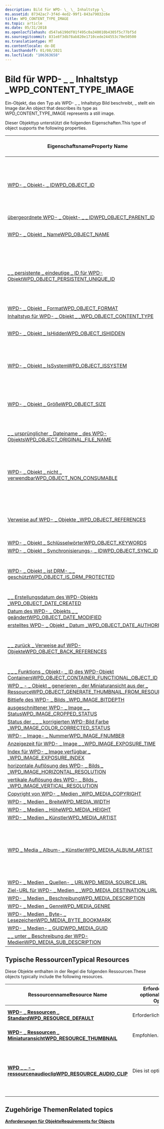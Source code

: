 ```yaml
---
description: Bild für WPD- \_ \_ Inhaltstyp \_
ms.assetid: 87342ac7-3f4d-4ed2-99f1-843a79032c6e
title: WPD_CONTENT_TYPE_IMAGE
ms.topic: article
ms.date: 05/31/2018
ms.openlocfilehash: d547a6190df01f495c0a340010b4305f5c77bf5d
ms.sourcegitcommit: 831e8f3db78ab820e1710cede244553c70e50500
ms.translationtype: MT
ms.contentlocale: de-DE
ms.lasthandoff: 01/08/2021
ms.locfileid: "106363658"
---
```

# <a name="wpd_content_type_image"></a><span data-ttu-id="d8f4f-103">Bild für WPD- \_ \_ Inhaltstyp \_</span><span class="sxs-lookup"><span data-stu-id="d8f4f-103">WPD\_CONTENT\_TYPE\_IMAGE</span></span>

<span data-ttu-id="d8f4f-104">Ein-Objekt, das den Typ als WPD- \_ \_ Inhaltstyp Bild beschreibt, \_ stellt ein Image dar.</span><span class="sxs-lookup"><span data-stu-id="d8f4f-104">An object that describes its type as WPD\_CONTENT\_TYPE\_IMAGE represents a still image.</span></span>

<span data-ttu-id="d8f4f-105">Dieser Objekttyp unterstützt die folgenden Eigenschaften.</span><span class="sxs-lookup"><span data-stu-id="d8f4f-105">This type of object supports the following properties.</span></span>



| <span data-ttu-id="d8f4f-106">Eigenschaftsname</span><span class="sxs-lookup"><span data-stu-id="d8f4f-106">Property Name</span></span>                                                                                                         | <span data-ttu-id="d8f4f-107">Erforderlich oder optional</span><span class="sxs-lookup"><span data-stu-id="d8f4f-107">Required or Optional</span></span>                                                                             |
|-----------------------------------------------------------------------------------------------------------------------|--------------------------------------------------------------------------------------------------|
| [<span data-ttu-id="d8f4f-108">WPD- \_ Objekt- \_ ID</span><span class="sxs-lookup"><span data-stu-id="d8f4f-108">WPD\_OBJECT\_ID</span></span>](object-properties.md)                                                                | <span data-ttu-id="d8f4f-109">Erforderlich, schreibgeschützt.</span><span class="sxs-lookup"><span data-stu-id="d8f4f-109">Required, read-only.</span></span> <span data-ttu-id="d8f4f-110">Ein Client kann diese Eigenschaft auch zum Zeitpunkt der Erstellung nicht festlegen.</span><span class="sxs-lookup"><span data-stu-id="d8f4f-110">A client cannot set this property, even at creation time.</span></span>                   |
| [<span data-ttu-id="d8f4f-111">übergeordnete WPD- \_ Objekt- \_ \_ ID</span><span class="sxs-lookup"><span data-stu-id="d8f4f-111">WPD\_OBJECT\_PARENT\_ID</span></span>](object-properties.md)                                                 | <span data-ttu-id="d8f4f-112">Erforderlich.</span><span class="sxs-lookup"><span data-stu-id="d8f4f-112">Required.</span></span>                                                                                        |
| [<span data-ttu-id="d8f4f-113">WPD- \_ Objekt \_ Name</span><span class="sxs-lookup"><span data-stu-id="d8f4f-113">WPD\_OBJECT\_NAME</span></span>](object-properties.md)                                                            | <span data-ttu-id="d8f4f-114">Erforderlich, wenn das-Objekt eine Datei darstellt.</span><span class="sxs-lookup"><span data-stu-id="d8f4f-114">Required if the object represents a file.</span></span>                                                        |
| [<span data-ttu-id="d8f4f-115">\_ \_ persistente \_ eindeutige \_ ID für WPD-Objekt</span><span class="sxs-lookup"><span data-stu-id="d8f4f-115">WPD\_OBJECT\_PERSISTENT\_UNIQUE\_ID</span></span>](object-properties.md)                          | <span data-ttu-id="d8f4f-116">Erforderlich, schreibgeschützt.</span><span class="sxs-lookup"><span data-stu-id="d8f4f-116">Required, read-only.</span></span> <span data-ttu-id="d8f4f-117">Ein Client kann diese Eigenschaft auch zum Zeitpunkt der Erstellung nicht festlegen.</span><span class="sxs-lookup"><span data-stu-id="d8f4f-117">A client cannot set this property, even at creation time.</span></span>                   |
| [<span data-ttu-id="d8f4f-118">WPD- \_ Objekt \_ Format</span><span class="sxs-lookup"><span data-stu-id="d8f4f-118">WPD\_OBJECT\_FORMAT</span></span>](object-properties.md)                                                        | <span data-ttu-id="d8f4f-119">Erforderlich.</span><span class="sxs-lookup"><span data-stu-id="d8f4f-119">Required.</span></span>                                                                                        |
| [<span data-ttu-id="d8f4f-120">Inhaltstyp für WPD- \_ Objekt \_ \_</span><span class="sxs-lookup"><span data-stu-id="d8f4f-120">WPD\_OBJECT\_CONTENT\_TYPE</span></span>](object-properties.md)                                           | <span data-ttu-id="d8f4f-121">Erforderlich.</span><span class="sxs-lookup"><span data-stu-id="d8f4f-121">Required.</span></span>                                                                                        |
| [<span data-ttu-id="d8f4f-122">WPD- \_ Objekt \_ IsHidden</span><span class="sxs-lookup"><span data-stu-id="d8f4f-122">WPD\_OBJECT\_ISHIDDEN</span></span>](object-properties.md)                                                    | <span data-ttu-id="d8f4f-123">Erforderlich, wenn das Objekt ausgeblendet ist.</span><span class="sxs-lookup"><span data-stu-id="d8f4f-123">Required if the object is hidden.</span></span>                                                                |
| [<span data-ttu-id="d8f4f-124">WPD- \_ Objekt \_ IsSystem</span><span class="sxs-lookup"><span data-stu-id="d8f4f-124">WPD\_OBJECT\_ISSYSTEM</span></span>](object-properties.md)                                                    | <span data-ttu-id="d8f4f-125">Erforderlich, wenn das Objekt ein Systemobjekt ist (stellt eine Systemdatei dar).</span><span class="sxs-lookup"><span data-stu-id="d8f4f-125">Required if the object is a system object (represents a system file).</span></span>                            |
| [<span data-ttu-id="d8f4f-126">WPD- \_ Objekt \_ Größe</span><span class="sxs-lookup"><span data-stu-id="d8f4f-126">WPD\_OBJECT\_SIZE</span></span>](object-properties.md)                                                            | <span data-ttu-id="d8f4f-127">Erforderlich, wenn das Objekt über mindestens eine Ressource verfügt.</span><span class="sxs-lookup"><span data-stu-id="d8f4f-127">Required if the object has at least one resource.</span></span>                                                |
| [<span data-ttu-id="d8f4f-128">\_ \_ ursprünglicher \_ Dateiname \_ des WPD-Objekts</span><span class="sxs-lookup"><span data-stu-id="d8f4f-128">WPD\_OBJECT\_ORIGINAL\_FILE\_NAME</span></span>](object-properties.md)                              | <span data-ttu-id="d8f4f-129">Erforderlich, wenn das-Objekt eine Datei darstellt.</span><span class="sxs-lookup"><span data-stu-id="d8f4f-129">Required if the object represents a file.</span></span>                                                        |
| [<span data-ttu-id="d8f4f-130">WPD- \_ Objekt \_ nicht \_ verwendbar</span><span class="sxs-lookup"><span data-stu-id="d8f4f-130">WPD\_OBJECT\_NON\_CONSUMABLE</span></span>](object-properties.md)                                       | <span data-ttu-id="d8f4f-131">Empfohlen, wenn das Objekt nicht für die Verwendung durch das Gerät bestimmt ist.</span><span class="sxs-lookup"><span data-stu-id="d8f4f-131">Recommended if the object is not meant for consumption by the device.</span></span>                            |
| [<span data-ttu-id="d8f4f-132">Verweise auf WPD- \_ Objekte \_</span><span class="sxs-lookup"><span data-stu-id="d8f4f-132">WPD\_OBJECT\_REFERENCES</span></span>](object-properties.md)                                                | <span data-ttu-id="d8f4f-133">Erforderlich, wenn das-Objekt über Verweise auf andere-Objekte verfügt.</span><span class="sxs-lookup"><span data-stu-id="d8f4f-133">Required if the object has references to other objects.</span></span>                                          |
| [<span data-ttu-id="d8f4f-134">WPD- \_ Objekt \_ Schlüsselwörter</span><span class="sxs-lookup"><span data-stu-id="d8f4f-134">WPD\_OBJECT\_KEYWORDS</span></span>](object-properties.md)                                                    | <span data-ttu-id="d8f4f-135">Dies ist optional.</span><span class="sxs-lookup"><span data-stu-id="d8f4f-135">Optional.</span></span>                                                                                        |
| [<span data-ttu-id="d8f4f-136">WPD- \_ Objekt \_ Synchronisierungs- \_ ID</span><span class="sxs-lookup"><span data-stu-id="d8f4f-136">WPD\_OBJECT\_SYNC\_ID</span></span>](object-properties.md)                                                     | <span data-ttu-id="d8f4f-137">Dies ist optional.</span><span class="sxs-lookup"><span data-stu-id="d8f4f-137">Optional.</span></span>                                                                                        |
| [<span data-ttu-id="d8f4f-138">WPD- \_ Objekt \_ ist DRM- \_ \_ geschützt</span><span class="sxs-lookup"><span data-stu-id="d8f4f-138">WPD\_OBJECT\_IS\_DRM\_PROTECTED</span></span>](object-properties.md)                                  | <span data-ttu-id="d8f4f-139">Erforderlich, wenn das Objekt durch DRM-Technologie geschützt wird.</span><span class="sxs-lookup"><span data-stu-id="d8f4f-139">Required if the object is protected by DRM technology.</span></span>                                           |
| [<span data-ttu-id="d8f4f-140">\_ \_ Erstellungsdatum des WPD-Objekts \_</span><span class="sxs-lookup"><span data-stu-id="d8f4f-140">WPD\_OBJECT\_DATE\_CREATED</span></span>](object-properties.md)                                           | <span data-ttu-id="d8f4f-141">Dies ist optional.</span><span class="sxs-lookup"><span data-stu-id="d8f4f-141">Optional.</span></span>                                                                                        |
| [<span data-ttu-id="d8f4f-142">Datum des WPD- \_ Objekts \_ \_ geändert</span><span class="sxs-lookup"><span data-stu-id="d8f4f-142">WPD\_OBJECT\_DATE\_MODIFIED</span></span>](object-properties.md)                                         | <span data-ttu-id="d8f4f-143">Empfohlen.</span><span class="sxs-lookup"><span data-stu-id="d8f4f-143">Recommended.</span></span>                                                                                     |
| [<span data-ttu-id="d8f4f-144">erstelltes WPD- \_ Objekt \_ Datum \_</span><span class="sxs-lookup"><span data-stu-id="d8f4f-144">WPD\_OBJECT\_DATE\_AUTHORED</span></span>](object-properties.md)                                         | <span data-ttu-id="d8f4f-145">Dies ist optional.</span><span class="sxs-lookup"><span data-stu-id="d8f4f-145">Optional.</span></span>                                                                                        |
| [<span data-ttu-id="d8f4f-146">\_ \_ zurück \_ Verweise auf WPD-Objekte</span><span class="sxs-lookup"><span data-stu-id="d8f4f-146">WPD\_OBJECT\_BACK\_REFERENCES</span></span>](object-properties.md)                                                                | <span data-ttu-id="d8f4f-147">Empfohlen, wenn auf das Objekt von einem anderen Objekt verwiesen wird.</span><span class="sxs-lookup"><span data-stu-id="d8f4f-147">Recommended if the object is referenced by another object.</span></span>                                       |
| [<span data-ttu-id="d8f4f-148">\_ \_ \_ Funktions \_ Objekt- \_ ID des WPD-Objekt Containers</span><span class="sxs-lookup"><span data-stu-id="d8f4f-148">WPD\_OBJECT\_CONTAINER\_FUNCTIONAL\_OBJECT\_ID</span></span>](object-properties.md)     | <span data-ttu-id="d8f4f-149">Dies ist optional.</span><span class="sxs-lookup"><span data-stu-id="d8f4f-149">Optional.</span></span>                                                                                        |
| [<span data-ttu-id="d8f4f-150">WPD \_ - \_ Objekt \_ generieren \_ der Miniaturansicht aus der \_ Ressource</span><span class="sxs-lookup"><span data-stu-id="d8f4f-150">WPD\_OBJECT\_GENERATE\_THUMBNAIL\_FROM\_RESOURCE</span></span>](object-properties.md) | <span data-ttu-id="d8f4f-151">Dies ist optional.</span><span class="sxs-lookup"><span data-stu-id="d8f4f-151">Optional.</span></span>                                                                                        |
| [<span data-ttu-id="d8f4f-152">Bittiefe des WPD- \_ Bilds \_</span><span class="sxs-lookup"><span data-stu-id="d8f4f-152">WPD\_IMAGE\_BITDEPTH</span></span>](image-properties.md)                                                       | <span data-ttu-id="d8f4f-153">Empfohlen.</span><span class="sxs-lookup"><span data-stu-id="d8f4f-153">Recommended.</span></span>                                                                                     |
| [<span data-ttu-id="d8f4f-154">ausgeschnittener WPD- \_ Image \_ \_ Status</span><span class="sxs-lookup"><span data-stu-id="d8f4f-154">WPD\_IMAGE\_CROPPED\_STATUS</span></span>](image-properties.md)                                          | <span data-ttu-id="d8f4f-155">Dies ist optional.</span><span class="sxs-lookup"><span data-stu-id="d8f4f-155">Optional.</span></span>                                                                                        |
| [<span data-ttu-id="d8f4f-156">Status der \_ \_ \_ korrigierten WPD-Bild Farbe \_</span><span class="sxs-lookup"><span data-stu-id="d8f4f-156">WPD\_IMAGE\_COLOR\_CORRECTED\_STATUS</span></span>](image-properties.md)                         | <span data-ttu-id="d8f4f-157">Dies ist optional.</span><span class="sxs-lookup"><span data-stu-id="d8f4f-157">Optional.</span></span>                                                                                        |
| [<span data-ttu-id="d8f4f-158">WPD- \_ Image- \_ Nummer</span><span class="sxs-lookup"><span data-stu-id="d8f4f-158">WPD\_IMAGE\_FNUMBER</span></span>](image-properties.md)                                                                           | <span data-ttu-id="d8f4f-159">Dies ist optional.</span><span class="sxs-lookup"><span data-stu-id="d8f4f-159">Optional.</span></span>                                                                                        |
| [<span data-ttu-id="d8f4f-160">Anzeigezeit für WPD- \_ Image \_ \_</span><span class="sxs-lookup"><span data-stu-id="d8f4f-160">WPD\_IMAGE\_EXPOSURE\_TIME</span></span>](image-properties.md)                                                                    | <span data-ttu-id="d8f4f-161">Dies ist optional.</span><span class="sxs-lookup"><span data-stu-id="d8f4f-161">Optional.</span></span>                                                                                        |
| [<span data-ttu-id="d8f4f-162">Index für WPD- \_ Image verfügbar \_ \_</span><span class="sxs-lookup"><span data-stu-id="d8f4f-162">WPD\_IMAGE\_EXPOSURE\_INDEX</span></span>](image-properties.md)                                                                   | <span data-ttu-id="d8f4f-163">Dies ist optional.</span><span class="sxs-lookup"><span data-stu-id="d8f4f-163">Optional.</span></span>                                                                                        |
| [<span data-ttu-id="d8f4f-164">horizontale Auflösung des WPD- \_ Bilds \_ \_</span><span class="sxs-lookup"><span data-stu-id="d8f4f-164">WPD\_IMAGE\_HORIZONTAL\_RESOLUTION</span></span>](image-properties.md)                                                            | <span data-ttu-id="d8f4f-165">Dies ist optional.</span><span class="sxs-lookup"><span data-stu-id="d8f4f-165">Optional.</span></span>                                                                                        |
| [<span data-ttu-id="d8f4f-166">vertikale Auflösung des WPD- \_ Bilds \_ \_</span><span class="sxs-lookup"><span data-stu-id="d8f4f-166">WPD\_IMAGE\_VERTICAL\_RESOLUTION</span></span>](image-properties.md)                                                              | <span data-ttu-id="d8f4f-167">Dies ist optional.</span><span class="sxs-lookup"><span data-stu-id="d8f4f-167">Optional.</span></span>                                                                                        |
| [<span data-ttu-id="d8f4f-168">Copyright von WPD- \_ Medien \_</span><span class="sxs-lookup"><span data-stu-id="d8f4f-168">WPD\_MEDIA\_COPYRIGHT</span></span>](media-properties.md)                                                     | <span data-ttu-id="d8f4f-169">Dies ist optional.</span><span class="sxs-lookup"><span data-stu-id="d8f4f-169">Optional.</span></span>                                                                                        |
| [<span data-ttu-id="d8f4f-170">WPD- \_ Medien \_ Breite</span><span class="sxs-lookup"><span data-stu-id="d8f4f-170">WPD\_MEDIA\_WIDTH</span></span>](media-properties.md)                                                             | <span data-ttu-id="d8f4f-171">Erforderlich.</span><span class="sxs-lookup"><span data-stu-id="d8f4f-171">Required.</span></span>                                                                                        |
| [<span data-ttu-id="d8f4f-172">WPD- \_ Medien \_ Höhe</span><span class="sxs-lookup"><span data-stu-id="d8f4f-172">WPD\_MEDIA\_HEIGHT</span></span>](media-properties.md)                                                           | <span data-ttu-id="d8f4f-173">Erforderlich.</span><span class="sxs-lookup"><span data-stu-id="d8f4f-173">Required.</span></span>                                                                                        |
| [<span data-ttu-id="d8f4f-174">WPD- \_ Medien \_ Künstler</span><span class="sxs-lookup"><span data-stu-id="d8f4f-174">WPD\_MEDIA\_ARTIST</span></span>](media-properties.md)                                                                            | <span data-ttu-id="d8f4f-175">Empfohlen.</span><span class="sxs-lookup"><span data-stu-id="d8f4f-175">Recommended.</span></span>                                                                                     |
| [<span data-ttu-id="d8f4f-176">WPD \_ Media \_ Album- \_ Künstler</span><span class="sxs-lookup"><span data-stu-id="d8f4f-176">WPD\_MEDIA\_ALBUM\_ARTIST</span></span>](media-properties.md)                                                                     | <span data-ttu-id="d8f4f-177">Empfohlen.</span><span class="sxs-lookup"><span data-stu-id="d8f4f-177">Recommended.</span></span> <span data-ttu-id="d8f4f-178">Diese Eigenschaft identifiziert die Person oder Personen, die das Objekt ursprünglich erstellt haben.</span><span class="sxs-lookup"><span data-stu-id="d8f4f-178">This property identifies the person, or people, who originally created this object.</span></span> |
| [<span data-ttu-id="d8f4f-179">WPD- \_ Medien \_ Quellen- \_ URL</span><span class="sxs-lookup"><span data-stu-id="d8f4f-179">WPD\_MEDIA\_SOURCE\_URL</span></span>](media-properties.md)                                                                       | <span data-ttu-id="d8f4f-180">Dies ist optional.</span><span class="sxs-lookup"><span data-stu-id="d8f4f-180">Optional.</span></span>                                                                                        |
| [<span data-ttu-id="d8f4f-181">Ziel-URL für WPD- \_ Medien \_ \_</span><span class="sxs-lookup"><span data-stu-id="d8f4f-181">WPD\_MEDIA\_DESTINATION\_URL</span></span>](media-properties.md)                                                                  | <span data-ttu-id="d8f4f-182">Dies ist optional.</span><span class="sxs-lookup"><span data-stu-id="d8f4f-182">Optional.</span></span>                                                                                        |
| [<span data-ttu-id="d8f4f-183">WPD- \_ Medien \_ Beschreibung</span><span class="sxs-lookup"><span data-stu-id="d8f4f-183">WPD\_MEDIA\_DESCRIPTION</span></span>](media-properties.md)                                                                       | <span data-ttu-id="d8f4f-184">Dies ist optional.</span><span class="sxs-lookup"><span data-stu-id="d8f4f-184">Optional.</span></span>                                                                                        |
| [<span data-ttu-id="d8f4f-185">WPD- \_ Medien \_ Genre</span><span class="sxs-lookup"><span data-stu-id="d8f4f-185">WPD\_MEDIA\_GENRE</span></span>](media-properties.md)                                                                             | <span data-ttu-id="d8f4f-186">Dies ist optional.</span><span class="sxs-lookup"><span data-stu-id="d8f4f-186">Optional.</span></span>                                                                                        |
| [<span data-ttu-id="d8f4f-187">WPD- \_ Medien \_ Byte- \_ Lesezeichen</span><span class="sxs-lookup"><span data-stu-id="d8f4f-187">WPD\_MEDIA\_BYTE\_BOOKMARK</span></span>](media-properties.md)                                                                    | <span data-ttu-id="d8f4f-188">Dies ist optional.</span><span class="sxs-lookup"><span data-stu-id="d8f4f-188">Optional.</span></span>                                                                                        |
| [<span data-ttu-id="d8f4f-189">WPD- \_ Medien- \_ GUID</span><span class="sxs-lookup"><span data-stu-id="d8f4f-189">WPD\_MEDIA\_GUID</span></span>](media-properties.md)                                                                              | <span data-ttu-id="d8f4f-190">Dies ist optional.</span><span class="sxs-lookup"><span data-stu-id="d8f4f-190">Optional.</span></span>                                                                                        |
| [<span data-ttu-id="d8f4f-191">\_ \_ unter \_ Beschreibung der WPD-Medien</span><span class="sxs-lookup"><span data-stu-id="d8f4f-191">WPD\_MEDIA\_SUB\_DESCRIPTION</span></span>](media-properties.md)                                                                  | <span data-ttu-id="d8f4f-192">Dies ist optional.</span><span class="sxs-lookup"><span data-stu-id="d8f4f-192">Optional.</span></span>                                                                                        |



 

## <a name="typical-resources"></a><span data-ttu-id="d8f4f-193">Typische Ressourcen</span><span class="sxs-lookup"><span data-stu-id="d8f4f-193">Typical Resources</span></span>

<span data-ttu-id="d8f4f-194">Diese Objekte enthalten in der Regel die folgenden Ressourcen.</span><span class="sxs-lookup"><span data-stu-id="d8f4f-194">These objects typically include the following resources.</span></span>



| <span data-ttu-id="d8f4f-195">Ressourcenname</span><span class="sxs-lookup"><span data-stu-id="d8f4f-195">Resource Name</span></span>                                                 | <span data-ttu-id="d8f4f-196">Erforderlich oder optional</span><span class="sxs-lookup"><span data-stu-id="d8f4f-196">Required or Optional</span></span> | <span data-ttu-id="d8f4f-197">BESCHREIBUNG</span><span class="sxs-lookup"><span data-stu-id="d8f4f-197">Description</span></span>                                                                              |
|---------------------------------------------------------------|----------------------|------------------------------------------------------------------------------------------|
| [<span data-ttu-id="d8f4f-198">**WPD- \_ Ressourcen \_ Standard**</span><span class="sxs-lookup"><span data-stu-id="d8f4f-198">**WPD\_RESOURCE\_DEFAULT**</span></span>](wpd-resource-default.md)        | <span data-ttu-id="d8f4f-199">Erforderlich.</span><span class="sxs-lookup"><span data-stu-id="d8f4f-199">Required.</span></span>            | <span data-ttu-id="d8f4f-200">Enthält die Bilddaten.</span><span class="sxs-lookup"><span data-stu-id="d8f4f-200">Contains the image data.</span></span>                                                                 |
| [<span data-ttu-id="d8f4f-201">**WPD- \_ Ressourcen \_ Miniaturansicht**</span><span class="sxs-lookup"><span data-stu-id="d8f4f-201">**WPD\_RESOURCE\_THUMBNAIL**</span></span>](wpd-resource-thumbnail.md)    | <span data-ttu-id="d8f4f-202">Empfohlen.</span><span class="sxs-lookup"><span data-stu-id="d8f4f-202">Recommended.</span></span>         | <span data-ttu-id="d8f4f-203">Enthält die Miniaturansicht für das Bild.</span><span class="sxs-lookup"><span data-stu-id="d8f4f-203">Contains the thumbnail for the image.</span></span>                                                    |
| [<span data-ttu-id="d8f4f-204">**WPD \_ \_ - \_ ressourcenaudioclip**</span><span class="sxs-lookup"><span data-stu-id="d8f4f-204">**WPD\_RESOURCE\_AUDIO\_CLIP**</span></span>](wpd-resource-audio-clip.md) | <span data-ttu-id="d8f4f-205">Dies ist optional.</span><span class="sxs-lookup"><span data-stu-id="d8f4f-205">Optional.</span></span>            | <span data-ttu-id="d8f4f-206">Wenn diesem Bild eine Audioanmerkung zugeordnet ist, enthält diese Ressource die Audiodaten.</span><span class="sxs-lookup"><span data-stu-id="d8f4f-206">If this image has an associated audio annotation, this resource contains the audio data.</span></span> |



 

## <a name="related-topics"></a><span data-ttu-id="d8f4f-207">Zugehörige Themen</span><span class="sxs-lookup"><span data-stu-id="d8f4f-207">Related topics</span></span>

<dl> <dt>

[<span data-ttu-id="d8f4f-208">**Anforderungen für Objekte**</span><span class="sxs-lookup"><span data-stu-id="d8f4f-208">**Requirements for Objects**</span></span>](requirements-for-objects.md)
</dt> </dl>

 

 



